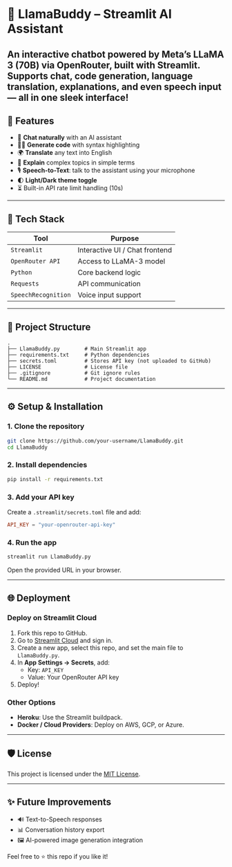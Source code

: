 # 🦙 LlamaBuddy – Streamlit AI Assistant

An interactive chatbot powered by **Meta’s LLaMA 3 (70B)** via **OpenRouter**, built with **Streamlit**.  
Supports chat, code generation, language translation, explanations, and even **speech input** — all in one sleek interface!
---

## 🚀 Features

- 💬 **Chat naturally** with an AI assistant
- 👨‍💻 **Generate code** with syntax highlighting
- 🌍 **Translate** any text into English
- 📖 **Explain** complex topics in simple terms
- 🎙️ **Speech-to-Text**: talk to the assistant using your microphone
- 🌓 **Light/Dark theme toggle**
- ⏳ Built-in API rate limit handling (10s)

---

## 🧠 Tech Stack

| Tool             | Purpose                        |
|------------------|--------------------------------|
| `Streamlit`      | Interactive UI / Chat frontend |
| `OpenRouter API` | Access to LLaMA-3 model        |
| `Python`         | Core backend logic             |
| `Requests`       | API communication              |
| `SpeechRecognition` | Voice input support         |

---

## 📂 Project Structure

```
.
├── LlamaBuddy.py        # Main Streamlit app
├── requirements.txt     # Python dependencies
├── secrets.toml         # Stores API key (not uploaded to GitHub)
├── LICENSE              # License file
├── .gitignore           # Git ignore rules
└── README.md            # Project documentation
```

---

## ⚙️ Setup & Installation

### 1. Clone the repository
```bash
git clone https://github.com/your-username/LlamaBuddy.git
cd LlamaBuddy
```

### 2. Install dependencies
```bash
pip install -r requirements.txt
```

### 3. Add your API key
Create a `.streamlit/secrets.toml` file and add:
```toml
API_KEY = "your-openrouter-api-key"
```

### 4. Run the app
```bash
streamlit run LlamaBuddy.py
```

Open the provided URL in your browser.

---

## 🌐 Deployment

### Deploy on Streamlit Cloud
1. Fork this repo to GitHub.
2. Go to [Streamlit Cloud](https://share.streamlit.io/) and sign in.
3. Create a new app, select this repo, and set the main file to `LlamaBuddy.py`.
4. In **App Settings → Secrets**, add:
   - Key: `API_KEY`
   - Value: Your OpenRouter API key
5. Deploy!

### Other Options
- **Heroku**: Use the Streamlit buildpack.
- **Docker / Cloud Providers**: Deploy on AWS, GCP, or Azure.

---

## 🛡️ License
This project is licensed under the [MIT License](LICENSE).

---

## ✨ Future Improvements
- 🔊 Text-to-Speech responses
- 📊 Conversation history export
- 🖼️ AI-powered image generation integration

 
Feel free to ⭐ this repo if you like it!
